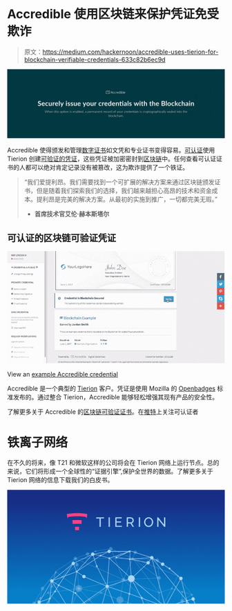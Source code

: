 # Accredible 使用区块链来保护凭证免受欺诈

> 原文：<https://medium.com/hackernoon/accredible-uses-tierion-for-blockchain-verifiable-credentials-633c82b6ec9d>

![](img/64f3dd1fee1dc04d3ef11f75b2cd81f3.png)

Accredible 使得颁发和管理[数字证书](http://accredible.com)如文凭和专业证书变得容易。[可认证](http://accredible.com)使用 Tierion 创建[可验证的凭证](http://learn.accredible.com/securely-issue-your-credentials-with-the-blockchain)，这些凭证被加密密封到[区块链](https://hackernoon.com/tagged/blockchain)中。任何查看可认证证书的人都可以绝对肯定记录没有被篡改，这为欺诈提供了一个铁证。

> “我们爱提利昂。我们需要找到一个可扩展的解决方案来通过区块链颁发证书，但是随着我们探索我们的选择，我们越来越担心高昂的技术和资金成本。提利昂是完美的解决方案。从最初的实施到推广，一切都完美无瑕。”
> - **首席技术官艾伦·赫本斯塔尔**

## 可认证的区块链可验证凭证

![](img/0c5a33fb33c72a2a667048aae8bfac55.png)

View an [example Accredible credential](https://www.credential.net/blockchn)

Accredible 是一个典型的 [Tierion](http://tierion.com) 客户。凭证是使用 Mozilla 的 [Openbadges](https://openbadges.org/) 标准发布的。通过整合 Tierion，Accredible 能够轻松增强其现有产品的安全性。

了解更多关于 Accredible 的[区块链可验证证书](http://learn.accredible.com/securely-issue-your-credentials-with-the-blockchain)。在[推特](https://twitter.com/accredible)上关注可认证者

# 铁离子网络

在不久的将来，像 T21 和微软这样的公司将会在 Tierion 网络上运行节点。总的来说，它们将形成一个全球性的“证据引擎”,保护全世界的数据。了解更多关于 Tierion 网络的信息下载我们的白皮书。

![](img/909a731a1b02e0362db98acee85e8003.png)